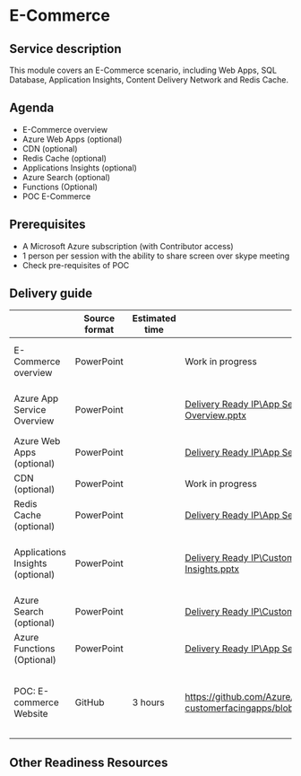 # E-Commerce

## Service description

This module covers an E-Commerce scenario, including Web Apps, SQL Database, Application Insights, Content Delivery Network and Redis Cache. 


## Agenda

* E-Commerce overview
* Azure Web Apps (optional)
* CDN (optional)
* Redis Cache (optional)
* Applications Insights (optional)
* Azure Search (optional)
* Functions (Optional)
* POC E-Commerce


## Prerequisites

*	A Microsoft Azure subscription (with Contributor access)
*	1 person per session with the ability to share screen over skype meeting
*	Check pre-requisites of POC

## Delivery guide

|                                   | Source format | Estimated time  | Deliver from    | Readiness Resources   |
| -------------                     | ------------- | -------------   | -------------   | -------------         |
| E-Commerce overview               | PowerPoint    |                 | Work in progress| [E-commerce Overview TTT](https://msit.microsoftstream.com/video/38d4fdac-7f94-4c56-bc2a-f17a42c9d7f5) |
| Azure App Service Overview        | PowerPoint    |                 | [Delivery Ready IP\App Services\FTA - Azure App Service Overview.pptx](https://microsoft.sharepoint.com/:p:/t/fasttrackforazure/CE/EZHgzO_M9pBOq2CjaY_Tc0ABIAKRL-0kDmB_kH1JoFUIBQ?e=6UnvKR) | [Azure App Service Overview TTT](https://msit.microsoftstream.com/video/4254a5a4-9f54-4404-87dc-25aab3d1c191)      |
| Azure Web Apps (optional)         | PowerPoint    |                 | [Delivery Ready IP\App Services\FTA - Web Apps.pptx](https://microsoft.sharepoint.com/:p:/t/fasttrackforazure/CE/EU21ANR_K9lKrb7AOHEwQ-IByTZMHKgoC9zIrIInwLUUsA?e=UcZ0SJ) | [Azure Web Apps TTT](https://msit.microsoftstream.com/video/33d852d8-3218-4981-8c12-1393059d1f1b) |
| CDN (optional)                    | PowerPoint    |                 | Work in progress| Work in progress       |
| Redis Cache (optional)            | PowerPoint    |                 | [Delivery Ready IP\App Services\FTA - Redis Cache.pptx](https://microsoft.sharepoint.com/teams/fasttrackforazure/CE/Shared%20Documents/Forms/AllItems.aspx?RootFolder=%2Fteams%2Ffasttrackforazure%2FCE%2FShared%20Documents%2FDelivery%20Ready%20IP%2FCustomer%20Facing%20Apps&FolderCTID=0x0120004142D6306BFD4A4E9C0E1C8ABF7FC84D) | [Redis Cache TTT](https://msit.microsoftstream.com/video/a8066a16-af47-44ad-8335-d83cf2b60e3e) |
| Applications Insights (optional)  | PowerPoint    |                 | [Delivery Ready IP\Customer Facing Apps\FTA - Application Insights.pptx](https://microsoft.sharepoint.com/teams/fasttrackforazure/CE/Shared%20Documents/Forms/AllItems.aspx?RootFolder=%2Fteams%2Ffasttrackforazure%2FCE%2FShared%20Documents%2FDelivery%20Ready%20IP%2FCustomer%20Facing%20Apps&FolderCTID=0x0120004142D6306BFD4A4E9C0E1C8ABF7FC84D) | [Application Insights TTT](https://msit.microsoftstream.com/video/234450bd-7d2e-48a8-83da-2a7251adb61b), [TECH-DEV308](https://digital.microsoftready.com/FY18/Session/TECH-DEV308) |
| Azure Search (optional)           | PowerPoint    |                 | [Delivery Ready IP\Customer Facing Apps\FTA - Azure Search.pptx](https://microsoft.sharepoint.com/:p:/t/fasttrackforazure/CE/EW80-Vl5blNJvGxOjOLZwAQBJJKjv7xUohjHa7F2nijKpQ?e=EgRVQv) | [Azure Search TTT](https://msit.microsoftstream.com/video/505dad80-3fec-4fb6-94b7-16bba8d8482f) |
| Azure Functions (Optional)        | PowerPoint    |                 | [Delivery Ready IP\App Services\FTA - Azure Functions.pptx](https://microsoft.sharepoint.com/:p:/t/fasttrackforazure/CE/EQpyZOa1mixBlPvgy9SLeMoB0cWaS0DEgZE2QD1q0UmNug?e=yEh8qu)| [Azure Functions TTT](https://msit.microsoftstream.com/video/b7be3795-dbdc-4787-9a90-7da9769d473f) |
| POC: E-commerce Website           | GitHub        |  3 hours        | https://github.com/Azure/fta-customerfacingapps/blob/master/ecommerce/articles/README.md | [POC Scenario: E-commerce Website TTT](https://msit.microsoftstream.com/video/571395b7-d634-445c-95e0-b475ee960557) |


## Other Readiness Resources
